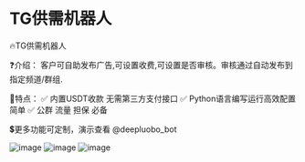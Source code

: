 # TG供需机器人

🔥TG供需机器人

❓介绍：
客户可自助发布广告,可设置收费,可设置是否审核。审核通过自动发布到指定频道/群组.

📣特点：
✅  内置USDT收款 无需第三方支付接口
✅ Python语言编写运行高效配置简单
✅ 公群 流量 担保 必备

💲更多功能可定制，演示查看 @deepluobo_bot

![image](https://github.com/black-dotcom/supplybot/assets/62455479/e662f038-59ed-44ae-9b36-6a0dea025eb5)
![image](https://github.com/black-dotcom/supplybot/assets/62455479/33a555f1-e31c-4325-904d-a591481b7214)
![image](https://github.com/black-dotcom/supplybot/assets/62455479/ce3e8228-f695-4c62-8759-1fd01a7cf344)
